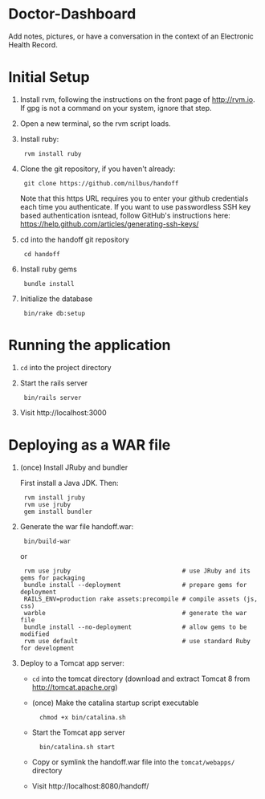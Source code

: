 Doctor-Dashboard
================

Add notes, pictures, or have a conversation in the context of an Electronic
Health Record.

Initial Setup
=============

1. Install rvm, following the instructions on the front page of http://rvm.io.
   If gpg is not a command on your system, ignore that step.

1. Open a new terminal, so the rvm script loads.

1. Install ruby:

        rvm install ruby

1. Clone the git repository, if you haven't already:

        git clone https://github.com/nilbus/handoff

   Note that this https URL requires you to enter your github credentials each
   time you authenticate. If you want to use passwordless SSH key based
   authentication isntead, follow GitHub's instructions here:
   https://help.github.com/articles/generating-ssh-keys/

1. cd into the handoff git repository

        cd handoff

1. Install ruby gems

        bundle install

1. Initialize the database

        bin/rake db:setup

Running the application
=======================

1. `cd` into the project directory

1. Start the rails server

        bin/rails server

1. Visit http://localhost:3000

Deploying as a WAR file
=======================

1. (once) Install JRuby and bundler

   First install a Java JDK. Then:

        rvm install jruby
        rvm use jruby
        gem install bundler

1. Generate the war file handoff.war:

        bin/build-war

    or

        rvm use jruby                               # use JRuby and its gems for packaging
        bundle install --deployment                 # prepare gems for deployment
        RAILS_ENV=production rake assets:precompile # compile assets (js, css)
        warble                                      # generate the war file
        bundle install --no-deployment              # allow gems to be modified
        rvm use default                             # use standard Ruby for development

1. Deploy to a Tomcat app server:

    * `cd` into the tomcat directory (download and extract Tomcat 8 from http://tomcat.apache.org)

    * (once) Make the catalina startup script executable

            chmod +x bin/catalina.sh

    * Start the Tomcat app server

            bin/catalina.sh start

    * Copy or symlink the handoff.war file into the `tomcat/webapps/` directory
    * Visit http://localhost:8080/handoff/
